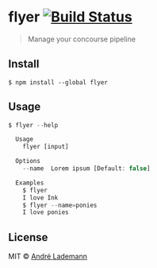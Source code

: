 # flyer [![Build Status](https://travis-ci.org/vergissberlin/flyer.svg?branch=master)](https://travis-ci.org/vergissberlin/flyer)

> Manage your concourse pipeline


## Install

```
$ npm install --global flyer
```


## Usage

```js
$ flyer --help

  Usage
    flyer [input]

  Options
    --name  Lorem ipsum [Default: false]

  Examples
    $ flyer
    I love Ink
    $ flyer --name=ponies
    I love ponies
```


## License

MIT © [André Lademann](http://andrelademann.de)
